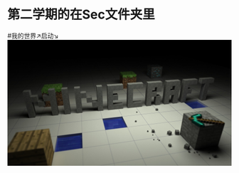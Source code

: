 第二学期的在Sec文件夹里
===========================================

#我的世界↗启动↘
![MC!](PA/PA3/Background/background.jpg)
